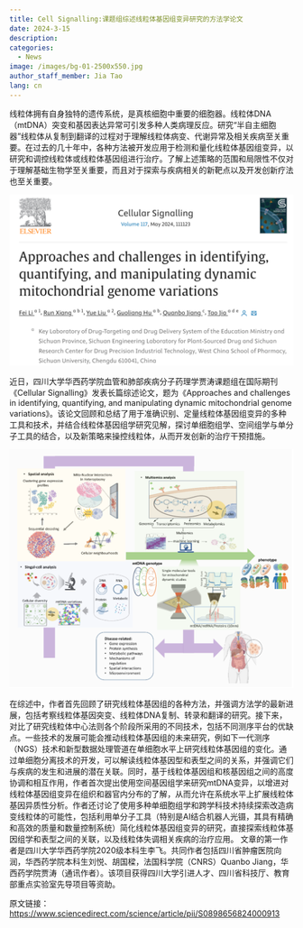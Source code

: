 ```yaml
---
title: Cell Signalling:课题组综述线粒体基因组变异研究的方法学论文
date: 2024-3-15
description: 
categories:
  - News
image: /images/bg-01-2500x550.jpg
author_staff_member: Jia Tao
lang: cn
---
```


线粒体拥有自身独特的遗传系统，是真核细胞中重要的细胞器。线粒体DNA（mtDNA）突变和基因表达异常可引发多种人类病理反应。研究“半自主细胞器”线粒体从复制到翻译的过程对于理解线粒体病变、代谢异常及相关疾病至关重要。在过去的几十年中，各种方法被开发应用于检测和量化线粒体基因组变异，以研究和调控线粒体或线粒体基因组进行治疗。了解上述策略的范围和局限性不仅对于理解基础生物学至关重要，而且对于探索与疾病相关的新靶点以及开发创新疗法也至关重要。

![](/images/0315.png)

近日，四川大学华西药学院血管和肺部疾病分子药理学贾涛课题组在国际期刊《Cellular Signalling》发表长篇综述论文，题为《Approaches and challenges in identifying, quantifying, and manipulating dynamic mitochondrial genome variations》。该论文回顾和总结了用于准确识别、定量线粒体基因组变异的多种工具和技术，并结合线粒体基因组学研究见解，探讨单细胞组学、空间组学与单分子工具的结合，以及新策略来操控线粒体，从而开发创新的治疗干预措施。

![](/images/0315-1.png)

在综述中，作者首先回顾了研究线粒体基因组的各种方法，并强调方法学的最新进展，包括考察线粒体基因突变、线粒体DNA复制、转录和翻译的研究。接下来，对比了研究线粒体中心法则各个阶段所采用的不同技术，包括不同测序平台的优缺点。一些技术的发展可能会推动线粒体基因组的未来研究，例如下一代测序 （NGS）技术和新型数据处理管道在单细胞水平上研究线粒体基因组的变化。通过单细胞分离技术的开发，可以解读线粒体基因型和表型之间的关系，并强调它们与疾病的发生和进展的潜在关联。同时，基于线粒体基因组和核基因组之间的高度协调和相互作用，作者首次提出使用空间基因组学来研究mtDNA变异，以增进对线粒体基因组变异在组织和器官内分布的了解，从而允许在系统水平上扩展线粒体基因异质性分析。作者还讨论了使用多种单细胞组学和跨学科技术持续探索改造病变线粒体的可能性，包括利用单分子工具（特别是AI结合机器人光镊，其具有精确和高效的质量和数量控制系统）简化线粒体基因组变异的研究，直接探索线粒体基因组学和表型之间的关联，以及线粒体失调相关疾病的治疗应用。
文章的第一作者是四川大学华西药学院2020级本科生李飞。共同作者包括四川省肿瘤医院向润，华西药学院本科生刘悦、胡国樑，法国科学院（CNRS）Quanbo Jiang，华西药学院贾涛（通讯作者）。该项目获得四川大学引进人才、四川省科技厅、教育部重点实验室先导项目等资助。

原文链接：https://www.sciencedirect.com/science/article/pii/S0898656824000913
